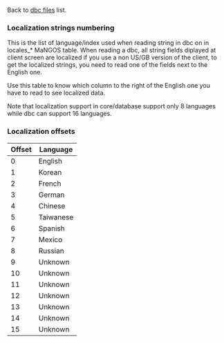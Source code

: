 Back to [dbc files](dbc_files) list.

### Localization strings numbering

This is the list of language/index used when reading string in dbc on in locales\_\* MaNGOS table. When reading a dbc, all string fields diplayed at client screen are localized if you use a non US/GB version of the client, to get the localized strings, you need to read one of the fields next to the English one.

Use this table to know which column to the right of the English one you have to read to see localized data.

Note that localization support in core/database support only 8 languages while dbc can support 16 languages.

### Localization offsets

| **Offset** | **Language** |
|------------|--------------|
| 0          | English      |
| 1          | Korean       |
| 2          | French       |
| 3          | German       |
| 4          | Chinese      |
| 5          | Taiwanese    |
| 6          | Spanish      |
| 7          | Mexico       |
| 8          | Russian      |
| 9          | Unknown      |
| 10         | Unknown      |
| 11         | Unknown      |
| 12         | Unknown      |
| 13         | Unknown      |
| 14         | Unknown      |
| 15         | Unknown      |


